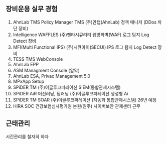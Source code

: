 ## 장비운용 실무 경험
1. AhnLab TMS Policy Manager TMS (주)안랩(AhnLab) 정책 매니저 (DDos 차단 장비)
2. Intelligence WAFFLES (주)펜타시큐리티 웹방화벽(WAF) 로그 탐지 Log Detect 장비
3. MFI(Multi Functional IPS) (주)시큐아이(SECUI) IPS 로그 탐지 Log Detect 장비
4. TESS TMS WebConsole
5. AhnLab EPP
6. ASM Managment Console (알약)
7. AhnLab ESA, Privac Management 5.0
8. MPxApp Setup
9. SPiDER TM (주)이글루코퍼레이션 SIEM(통합관제시스템)
10. SPiDER AiR 머신러닝, 딥러닝 (주)이글루코퍼레이션 생성형 Ai
11. SPiDER TM SOAR (주)이글루코퍼레이션 (자동화 통합관제시스템) 26년 예정
12. HIRA SOC 건강보험심사평가원 본원(원주) 사이버보안 관제센터 근무

## 근태관리

시간관리를 철저히 하자
